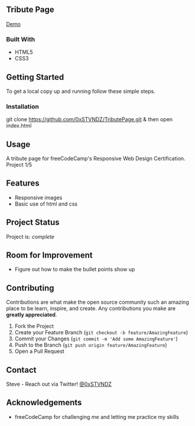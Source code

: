 <!-- ABOUT THE PROJECT -->
## Tribute Page

[Demo](https://0xstvndz.github.io/TributePage/)

### Built With

* HTML5
* CSS3


<!-- GETTING STARTED -->
## Getting Started

To get a local copy up and running follow these simple steps.


### Installation

git clone https://github.com/0xSTVNDZ/TributePage.git & then open index.html


<!-- USAGE EXAMPLES -->
## Usage

A tribute page for freeCodeCamp's Responsive Web Design Certification. Project 1/5

## Features
- Responsive images
- Basic use of html and css


## Project Status
Project is: _complete_


## Room for Improvement
- Figure out how to make the bullet points show up 


<!-- CONTRIBUTING -->
## Contributing

Contributions are what make the open source community such an amazing place to be learn, inspire, and create. Any contributions you make are **greatly appreciated**.

1. Fork the Project
2. Create your Feature Branch (`git checkout -b feature/AmazingFeature`)
3. Commit your Changes (`git commit -m 'Add some AmazingFeature'`)
4. Push to the Branch (`git push origin feature/AmazingFeature`)
5. Open a Pull Request



<!-- CONTACT -->
## Contact

Steve - Reach out via Twitter! [@0xSTVNDZ](https://twitter.com/0xSTVNDZ)

<!--Project Link: [https://github.com/github_username/repo_name](https://github.com/github_username/repo_name)-->



<!-- ACKNOWLEDGEMENTS -->
## Acknowledgements

* freeCodeCamp for challenging me and letting me practice my skills 